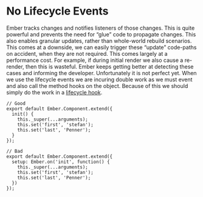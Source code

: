 # No Lifecycle Events

Ember tracks changes and notifies listeners of those changes. This is quite powerful and prevents the need for “glue” code to propagate changes. This also enables granular updates, rather than whole-world rebuild scenarios. This comes at a downside, we can easily trigger these “update” code-paths on accident, when they are not required. This comes largely at a performance cost. For example, if during initial render we also cause a re-render, then this is wasteful. Ember keeps getting better at detecting these cases and informing the developer. Unfortunately it is not perfect yet. When we use the lifecycle events we are incuring double work as we must event and also call the method hooks on the object. Because of this we should simply do the work in a [lifecycle hook](https://guides.emberjs.com/v2.10.0/components/the-component-lifecycle/).

```
// Good
export default Ember.Component.extend({
  init() {
    this._super(...arguments);
    this.set('first', 'stefan');
    this.set('last', 'Penner');
  }
});
```

```
// Bad
export default Ember.Component.extend({
  setup: Ember.on('init', function() {
    this._super(...arguments);
    this.set('first', 'stefan');
    this.set('last', 'Penner');
  })
});
```
